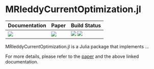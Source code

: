 # MRIeddyCurrentOptimization.jl


| **Documentation**         | **Paper**                   | **Build Status**                                                      |
|:------------------------- |:--------------------------- |:--------------------------------------------------------------------- |
| [![][docs-img]][docs-url] | [![][paper-img]][paper-url] | [![][gh-actions-img]][gh-actions-url] [![][codecov-img]][codecov-url] |


MRIeddyCurrentOptimization.jl is a Julia package that implements ...

For more details, please refer to the [paper](https://wrong.url) and the above linked documentation.


[docs-img]: https://img.shields.io/badge/docs-latest%20release-blue.svg
[docs-url]: https://JakobAsslaender.github.io/MRIeddyCurrentOptimization.jl/dev

[gh-actions-img]: https://github.com/JakobAsslaender/MRIeddyCurrentOptimization.jl/workflows/CI/badge.svg
[gh-actions-url]: https://github.com/JakobAsslaender/MRIeddyCurrentOptimization.jl/actions

[codecov-img]: https://codecov.io/gh/JakobAsslaender/MRIeddyCurrentOptimization.jl/branch/master/graph/badge.svg
[codecov-url]: https://codecov.io/gh/JakobAsslaender/MRIeddyCurrentOptimization.jl

[paper-img]: https://img.shields.io/badge/arXiv-XXXXX-blue.svg
[paper-url]: https://wrong.url